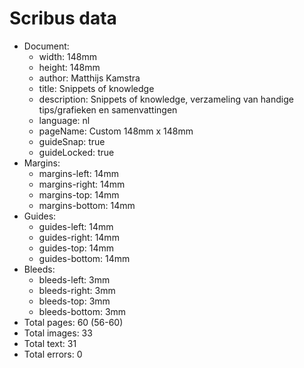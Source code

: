 # Scribus data

- Document:
	- width: 148mm
	- height: 148mm
	- author: Matthijs Kamstra
	- title: Snippets of knowledge
	- description: Snippets of knowledge, verzameling van handige tips/grafieken en samenvattingen
	- language: nl
	- pageName: Custom 148mm x 148mm
	- guideSnap: true
	- guideLocked: true
- Margins:
	- margins-left: 14mm
	- margins-right: 14mm
	- margins-top: 14mm
	- margins-bottom: 14mm
- Guides:
	- guides-left: 14mm
	- guides-right: 14mm
	- guides-top: 14mm
	- guides-bottom: 14mm
- Bleeds:
	- bleeds-left: 3mm
	- bleeds-right: 3mm
	- bleeds-top: 3mm
	- bleeds-bottom: 3mm
- Total pages: 60 (56-60)
- Total images: 33
- Total text: 31
- Total errors: 0
